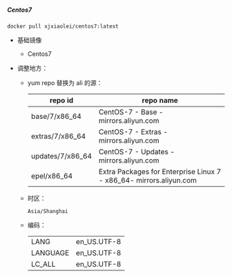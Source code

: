 



##### Centos7

```
docker pull xjxiaolei/centos7:latest
```

- 基础镜像

  - Centos7

- 调整地方：

  - yum repo 替换为 ali 的源：

    | repo id          | repo name                                                    |
    | ---------------- | ------------------------------------------------------------ |
    | base/7/x86_64    | CentOS-7 - Base - mirrors.aliyun.com                         |
    | extras/7/x86_64  | CentOS-7 - Extras - mirrors.aliyun.com                       |
    | updates/7/x86_64 | CentOS-7 - Updates - mirrors.aliyun.com                      |
    | epel/x86_64      | Extra Packages for Enterprise Linux 7 - x86_64- mirrors.aliyun.com |

  - 时区：

    ```
    Asia/Shanghai
    ```

  - 编码：

    |          |             |
    | -------- | ----------- |
    | LANG     | en_US.UTF-8 |
    | LANGUAGE | en_US.UTF-8 |
    | LC_ALL   | en_US.UTF-8 |

    

    